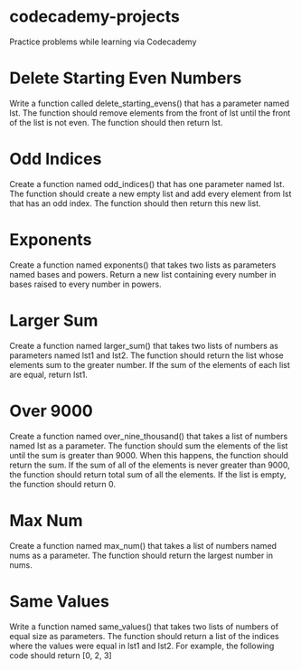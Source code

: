 # codecademy-projects
Practice problems while learning via Codecademy

# Delete Starting Even Numbers
Write a function called delete_starting_evens() that has a parameter named lst.
The function should remove elements from the front of lst until the front of the list is not even. 
The function should then return lst.

# Odd Indices
Create a function named odd_indices() that has one parameter named lst.
The function should create a new empty list and add every element from lst that has an odd index. 
The function should then return this new list.

# Exponents
Create a function named exponents() that takes two lists as parameters named bases and powers. 
Return a new list containing every number in bases raised to every number in powers.

# Larger Sum
Create a function named larger_sum() that takes two lists of numbers as parameters named lst1 and lst2.
The function should return the list whose elements sum to the greater number.
If the sum of the elements of each list are equal, return lst1.

# Over 9000
Create a function named over_nine_thousand() that takes a list of numbers named lst as a parameter.
The function should sum the elements of the list until the sum is greater than 9000. When this happens, 
the function should return the sum. If the sum of all of the elements is never greater than 9000, 
the function should return total sum of all the elements. If the list is empty, the function should return 0.

# Max Num
Create a function named max_num() that takes a list of numbers named nums as a parameter.
The function should return the largest number in nums.

# Same Values
Write a function named same_values() that takes two lists of numbers of equal size as parameters.
The function should return a list of the indices where the values were equal in lst1 and lst2.
For example, the following code should return [0, 2, 3]

